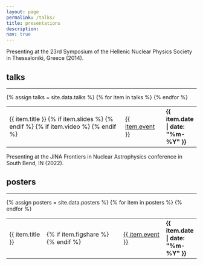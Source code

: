 ```yaml
---
layout: page
permalink: /talks/
title: presentations
description:
nav: true
---
```


<script type='text/javascript' src='https://d1bxh8uas1mnw7.cloudfront.net/assets/embed.js'></script>

<div class="row justify-content-sm-center">
    <div class="col-sm mt-3 mt-md-0">
        <img class="img-fluid" src="{{ site.baseurl }}/assets/img/about3.JPG" alt="" title=""/>
    </div>
</div>
<div class="caption">
    Presenting at the 23rd Symposium of the Hellenic Nuclear Physics Society in Thessaloniki, Greece (2014).
</div>


<div class="news">  
   <h2>talks</h2>
  <hr>  
    <div class="table-responsive">
      <table class="table table-hover table-borderless">
        {% assign talks = site.data.talks  %}
      {% for item in talks %}
        <tr>
          <td>
           {{ item.title }}
           {% if item.slides %}
           <a href="{{ site.baseurl }}/assets/talks/{{ item.slides}}" target="_blank"><i class="fa fa-desktop"></i></a>  
           {% endif %}
           {% if item.video %}
           <a href="{{ item.video }}" target="_blank"><i class="fa fa-video"></i></a>  
           {% endif %}
          </td>
          <td>
           <a href="{{ item.page }}" target="_blank">{{ item.event }}</a>
          </td>
          <td  style="width: 15%"><strong>{{ item.date | date: "%m-%Y" }}</strong></td>
        </tr>
      {% endfor %}
      </table>
    </div>
</div>


<div class="row justify-content-sm-center">
    <div class="col-sm mt-3 mt-md-0">
        <img class="img-fluid" src="{{ site.baseurl }}/assets/img/poster2.jpg" alt="" title=""/>
    </div>
</div>
<div class="caption">
    Presenting at the JINA Frontiers in Nuclear Astrophysics conference in South Bend, IN (2022).
</div>

<div class="news">  
   <h2>posters</h2>
  <hr>  
    <div class="table-responsive">
      <table class="table table-hover table-borderless">
        {% assign posters = site.data.posters  %}
      {% for item in posters %}
        <tr>
          <td>
           {{ item.title }}
          </td>
          <td>
          {% if item.figshare %}
           <a href="https://doi.org/{{ item.figshare }}" target="_blank"><i class="ai ai-figshare ai-2x"></i></a>
          {% endif %}
          </td>
          <td>
           <a href="{{ item.page }}" target="_blank">{{ item.event }}</a>
          </td>
          <td  style="width: 15%"><strong>{{ item.date | date: "%m-%Y" }}</strong></td>
          <!--
          <td><div class='altmetric-embed' data-badge-popover="left" data-link-target='_blank' data-hide-no-mentions="true" data-badge-type='donut' data-doi="{{ item.figshare }}"></div> </td>
          -->
          </tr>
      {% endfor %}
      </table>
    </div>
</div>
